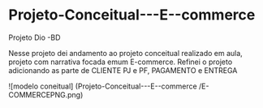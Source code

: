 # Projeto-Conceitual---E--commerce
Projeto Dio -BD

Nesse projeto dei andamento ao projeto conceitual realizado em aula, projeto com narrativa focada emum E-commerce. 
Refinei o projeto adicionando as parte de CLIENTE PJ e PF, PAGAMENTO e ENTREGA

![modelo coneitual] (Projeto-Conceitual---E--commerce
/E-COMMERCEPNG.png)
